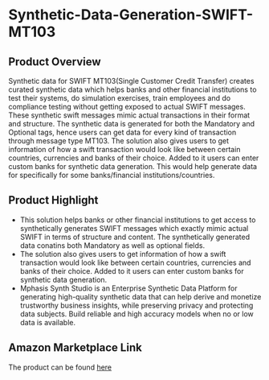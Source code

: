 # Synthetic-Data-Generation-SWIFT-MT103

## Product Overview
Synthetic data for SWIFT MT103(Single Customer Credit Transfer) creates curated synthetic data which helps banks and other financial institutions to test their systems, do simulation exercises, train employees and do compliance testing without getting exposed to actual SWIFT messages. These synthetic swift messages mimic actual transactions in their format and structure. The synthetic data is generated for both the Mandatory and Optional tags, hence users can get data for every kind of transaction through message type MT103. The solution also gives users to get information of how a swift transaction would look like between certain countries, currencies and banks of their choice. Added to it users can enter custom banks for synthetic data generation. This would help generate data for specifically for some banks/financial institutions/countries.   


## Product Highlight
* This solution helps banks or other financial institutions to get access to synthetically generates SWIFT messages which exactly mimic actual SWIFT in terms of structure and content. The synthetically generated data conatins both Mandatory as well as optional fields.  
* The solution also gives users to get information of how a swift transaction would look like between certain countries, currencies and banks of their choice. Added to it users can enter custom banks for synthetic data generation.
* Mphasis Synth Studio is an Enterprise Synthetic Data Platform for generating high-quality synthetic data that can help derive and monetize trustworthy business insights, while preserving privacy and protecting data subjects. Build reliable and high accuracy models when no or low data is available.

## Amazon Marketplace Link
The product can be found [here](https://aws.amazon.com/marketplace/pp/prodview-nsfhelo72jwrw)

